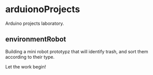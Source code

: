 # arduionoProjects
Arduino projects laboratory.
## environmentRobot
Building a mini robot prototypz that will identify trash, and sort them according to their type.
<div> Let the work begin! </div>
